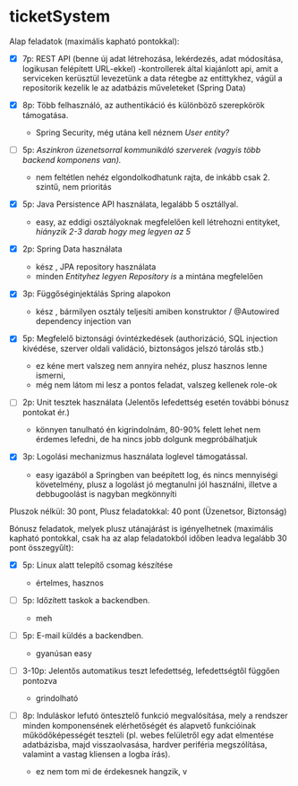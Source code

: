 # ticketSystem
Alap feladatok (maximális kapható pontokkal):

- [x] 7p: REST API (benne új adat létrehozása, lekérdezés, adat módosítása, logikusan felépített URL-ekkel)
    -kontrollerek által kiajánlott api, amit a serviceken kerüsztül levezetünk a data rétegbe az entittykhez, 
    vágül a repositorik kezelik le az adatbázis műveleteket (Spring Data) 
    
- [x] 8p: Több felhasználó, az authentikáció és különböző szerepkörök támogatása.
   - Spring Security, még utána kell néznem *User entity?*     
   
- [ ] 5p: _Aszinkron üzenetsorral kommunikáló szerverek (vagyis több backend komponens van)._    
   - nem feltétlen nehéz elgondolkodhatunk rajta, de inkább csak 2. szintű, nem prioritás   
   
- [x] 5p: Java Persistence API használata, legalább 5 osztállyal.
   - easy, az eddigi osztályoknak megfelelően kell létrehozni entityket, *hiányzik 2-3 darab hogy meg legyen az 5*   
     
- [x] 2p: Spring Data használata    
   - kész , JPA repository használata
   - minden *Entityhez legyen Repository is* a mintána megfelelően
  
- [x] 3p: Függőséginjektálás Spring alapokon
  - kész , bármilyen osztály teljesíti amiben konstruktor / @Autowired dependency injection van   
  
- [x] 5p: Megfelelő biztonsági óvintézkedések (authorizáció, SQL injection kivédése, szerver oldali validáció, biztonságos jelszó tárolás stb.)
   - ez kéne mert valszeg nem annyira nehéz, plusz hasznos lenne ismerni,   
   - még nem látom mi lesz a pontos feladat, valszeg kellenek role-ok   
   
- [ ] 2p: Unit tesztek használata (Jelentős lefedettség esetén további bónusz pontokat ér.)
  - könnyen tanulható én kigrindolnám, 80-90% felett lehet nem érdemes lefedni, de ha nincs jobb dolgunk megpróbálhatjuk
   
- [x] 3p: Logolási mechanizmus használata loglevel támogatással.
  - easy igazából a Springben van beépített log, és nincs mennyiségi követelmény, plusz a logolást jó megtanulni jól 
    használni, illetve a debbugoolást is nagyban megkönnyíti

Pluszok nélkül: 30 pont, Plusz feladatokkal: 40 pont (Üzenetsor, Biztonság)

Bónusz feladatok, melyek plusz utánajárást is igényelhetnek (maximális kapható pontokkal, csak ha az alap feladatokból időben leadva legalább 30 pont összegyűlt):
- [x] 5p: Linux alatt telepítő csomag készítése
  - értelmes, hasznos
- [ ] 5p: Időzített taskok a backendben.
  - meh
- [ ] 5p: E-mail küldés a backendben.
  - gyanúsan easy
- [ ] 3-10p: Jelentős automatikus teszt lefedettség, lefedettségtől függően pontozva   
  - grindolható
  
- [ ] 8p: Induláskor lefutó öntesztelő funkció megvalósítása, mely a rendszer minden komponensének elérhetőségét és alapvető funkcióinak működőképességét teszteli (pl. webes felületről egy adat elmentése adatbázisba, majd visszaolvasása, hardver periféria megszólítása, valamint a vastag kliensen a logba írás).   
   - ez nem tom mi de érdekesnek hangzik, v


